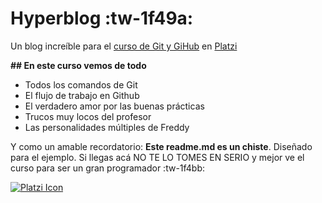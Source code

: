 # Hyperblog :tw-1f49a:
Un blog increíble para el [curso de Git y GiHub](http://https://platzi.com/clases/git-github/ "curso de Git y GiHub en Platzi") en [Platzi](http://https://platzi.com/ "Platzi")

**## En este curso vemos de todo**
* Todos los comandos de Git
* El flujo de trabajo en Github
* El verdadero amor por las buenas prácticas
* Trucos muy locos del profesor
* Las personalidades múltiples de Freddy

Y como un amable recordatorio: **Este readme.md es un chiste**.  Diseñado para el ejemplo. Si llegas acá NO TE LO TOMES EN SERIO y mejor ve el curso para ser un gran programador :tw-1f4bb:

[![Platzi Icon](https://pbs.twimg.com/profile_images/1278376724900786182/zXbHm9d-_400x400.jpg "Platzi Icon")](https://pbs.twimg.com/profile_images/1278376724900786182/zXbHm9d-_400x400.jpg "Platzi Icon")